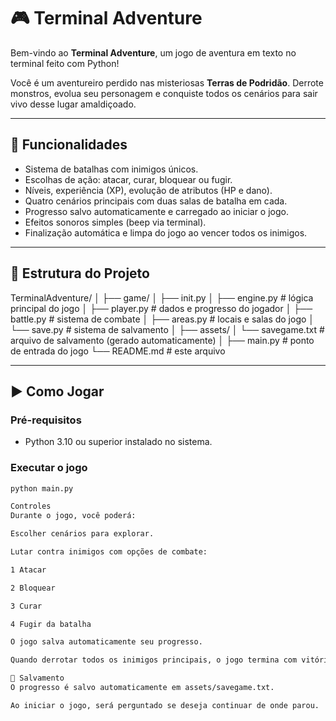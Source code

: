 # 🎮 Terminal Adventure

Bem-vindo ao **Terminal Adventure**, um jogo de aventura em texto no terminal feito com Python!

Você é um aventureiro perdido nas misteriosas **Terras de Podridão**. Derrote monstros, evolua seu personagem e conquiste todos os cenários para sair vivo desse lugar amaldiçoado.

---

## 🧠 Funcionalidades

- Sistema de batalhas com inimigos únicos.
- Escolhas de ação: atacar, curar, bloquear ou fugir.
- Níveis, experiência (XP), evolução de atributos (HP e dano).
- Quatro cenários principais com duas salas de batalha em cada.
- Progresso salvo automaticamente e carregado ao iniciar o jogo.
- Efeitos sonoros simples (beep via terminal).
- Finalização automática e limpa do jogo ao vencer todos os inimigos.

---

## 📁 Estrutura do Projeto

TerminalAdventure/
│
├── game/
│ ├── init.py
│ ├── engine.py # lógica principal do jogo
│ ├── player.py # dados e progresso do jogador
│ ├── battle.py # sistema de combate
│ ├── areas.py # locais e salas do jogo
│ └── save.py # sistema de salvamento
│
├── assets/
│ └── savegame.txt # arquivo de salvamento (gerado automaticamente)
│
├── main.py # ponto de entrada do jogo
└── README.md # este arquivo

---

## ▶️ Como Jogar

### Pré-requisitos

- Python 3.10 ou superior instalado no sistema.

### Executar o jogo

```bash
python main.py

Controles
Durante o jogo, você poderá:

Escolher cenários para explorar.

Lutar contra inimigos com opções de combate:

1 Atacar

2 Bloquear

3 Curar

4 Fugir da batalha

O jogo salva automaticamente seu progresso.

Quando derrotar todos os inimigos principais, o jogo termina com vitória.

💾 Salvamento
O progresso é salvo automaticamente em assets/savegame.txt.

Ao iniciar o jogo, será perguntado se deseja continuar de onde parou.
